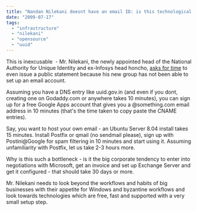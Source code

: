 ```yaml
---
title: "Nandan Nilekani doesnt have an email ID: is this technological red tape?"
date: "2009-07-17"
tags: 
  - "infrastructure"
  - "nilekani"
  - "opensource"
  - "uuid"
---
```


This is inexcusable  - Mr. Nilekani, the newly appointed head of the National Authority for Unique Identity and ex-Infosys head honcho, [asks for time](http://business.rediff.com/report/2009/jul/17/infosys-give-me-time-i-dont-even-have-a-mail-id-nilekani.htm) to even issue a public statement because his new group has not been able to set up an email account.

Assuming you have a DNS entry like uuid.gov.in (and even if you dont, creating one on Godaddy.com or anywhere takes 10 minutes), you can sign up for a free Google Apps account that gives you a @something.com email address in 10 minutes (that's the time taken to copy paste the CNAME entries).

Say, you want to host your own email - an Ubuntu Server 8.04 install takes 15 minutes. Install Postfix or qmail (no sendmail please), sign up with Postini@Google for spam filtering in 10 minutes and start using it. Assuming unfamiliarity with Postfix, let us take 2-3 hours more.

Why is this such a bottleneck - is it the big corporate tendency to enter into negotiations with Microsoft, get an invoice and set up Exchange Server and get it configured - that should take 30 days or more.

Mr. Nilekani needs to look beyond the workflows and habits of big businesses with their appetite for Windows and byzantine workflows and look towards technologies which are free, fast and supported with a very small setup step.

